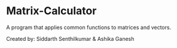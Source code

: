# Matrix-Calculator
A program that applies common functions to matrices and vectors.

Created by: Siddarth Senthilkumar & Ashika Ganesh